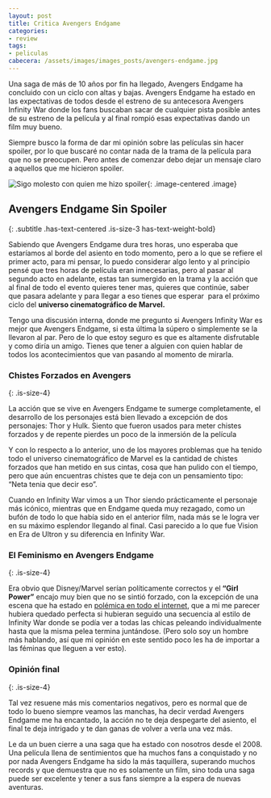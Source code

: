 ```yaml
---
layout: post
title: Critica Avengers Endgame
categories:
- review
tags:
- peliculas
cabecera: /assets/images/images_posts/avengers-endgame.jpg
---
```

Una saga de más de 10 años por fin ha llegado, Avengers Endgame ha concluido con un ciclo con altas y bajas. Avengers Endgame ha estado en las expectativas de todos desde el estreno de su antecesora Avengers Infinity War donde los fans buscaban sacar de cualquier pista posible antes de su estreno de la película y al final rompió esas expectativas dando un film muy bueno.

Siempre busco la forma de dar mi opinión sobre las películas sin hacer spoiler, por lo que buscaré no contar nada de la trama de la película para que no se preocupen. Pero antes de comenzar debo dejar un mensaje claro a aquellos que me hicieron spoiler.

![Sigo molesto con quien me hizo spoiler](https://lh5.googleusercontent.com/KJc1iA723aohXuqzcfiJTtZXdLuXuib5-OGCSEVdhWi7XVrkLkzkIrTKTGb58iGXfcjvZSKBjC2ypoePK3XoJWAOhYVb10qHLhCa4xmoynZGQWfiyhBQTNxhDNIoBwSc-l6stDK1){: .image-centered .image}

## Avengers Endgame Sin Spoiler
{: .subtitle .has-text-centered .is-size-3 has-text-weight-bold}

Sabiendo que Avengers Endgame dura tres horas, uno esperaba que estaríamos al borde del asiento en todo momento, pero a lo que se refiere el primer acto, para mi pensar, lo puedo considerar algo lento y al principio pensé que tres horas de película eran innecesarias, pero al pasar al segundo acto en adelante, estas tan sumergido en la trama y la acción que al final de todo el evento quieres tener mas, quieres que continúe, saber que pasara adelante y para llegar a eso tienes que esperar  para el próximo ciclo del <strong>universo cinematográfico de Marvel.</strong>

Tengo una discusión interna, donde me pregunto si Avengers Infinity War es mejor que Avengers Endgame, si esta última la súpero o simplemente se la llevaron al par. Pero de lo que estoy seguro es que es altamente disfrutable y como diría un amigo. Tienes que tener a alguien con quien hablar de todos los acontecimientos que van pasando al momento de mirarla.

### Chistes Forzados en Avengers
{: .is-size-4}

La acción que se vive en Avengers Endgame te sumerge completamente, el desarrollo de los personajes está bien llevado a excepción de dos personajes: Thor y Hulk. Siento que fueron usados para meter chistes forzados y de repente pierdes un poco de la inmersión de la película

Y con lo respecto a lo anterior, uno de los mayores problemas que ha tenido todo el universo cinematográfico de Marvel es la cantidad de chistes forzados que han metido en sus cintas, cosa que han pulido con el tiempo, pero que aún encuentras chistes que te deja con un pensamiento tipo: “Neta tenia que decir eso”.

Cuando en Infinity War vimos a un Thor siendo prácticamente el personaje más icónico, mientras que en Endgame queda muy rezagado, como un bufón de todo lo que había sido en el anterior film, nada más se le logra ver en su máximo esplendor llegando al final. Casi parecido a lo que fue Vision en Era de Ultron y su diferencia en Infinity War.

### El Feminismo en Avengers Endgame
{: .is-size-4}

Era obvio que Disney/Marvel serían políticamente correctos y el<strong> “Girl Power”</strong> encajo muy bien que no se sintió forzado, con la excepción de una escena que ha estado en <a rel="noreferrer noopener" aria-label="polémica en todo el internet (opens in a new tab)" href="https://www.milenio.com/espectaculos/avengers-endgame-guionistas-polemica-escena-feminista" target="_blank">polémica en todo el internet</a>, que a mi me parecer hubiera quedado perfecta si hubieran seguido una secuencia al estilo de Infinity War donde se podía ver a todas las chicas peleando individualmente hasta que la misma pelea termina juntándose. (Pero solo soy un hombre más hablando, así que mi opinión en este sentido poco les ha de importar a las féminas que lleguen a ver esto).

### Opinión final
{: .is-size-4}

Tal vez resuene más mis comentarios negativos, pero es normal que de todo lo bueno siempre veamos las manchas, ha decir verdad Avengers Endgame me ha encantado, la acción no te deja despegarte del asiento, el final te deja intrigado y te dan ganas de volver a verla una vez más.

Le da un buen cierre a una saga que ha estado con nosotros desde el 2008. Una película llena de sentimientos que ha muchos fans a conquistado y no por nada Avengers Endgame ha sido la más taquillera, superando muchos records y que demuestra que no es solamente un film, sino toda una saga puede ser excelente y tener a sus fans siempre a la espera de nuevas aventuras.